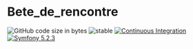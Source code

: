 # Bete_de_rencontre
![GitHub code size in bytes](https://img.shields.io/github/languages/code-size/RedOren28/Bete_de_rencontre)
![stable](https://img.shields.io/badge/stability-stable-brightgreen.svg)
[![Continuous Integration](https://github.com/doctrine/DoctrineBundle/actions/workflows/continuous-integration.yml/badge.svg)](https://github.com/doctrine/DoctrineBundle/actions/workflows/continuous-integration.yml) 
<a href="#"><img src="https://img.shields.io/badge/Symfony-5.0-purple.svg?style=flat-square&logo=symfony" alt="Symfony 5.2.3"/></a>
